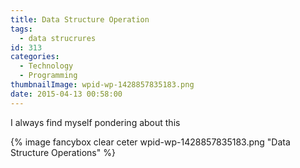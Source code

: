 ```yaml
---
title: Data Structure Operation
tags:
  - data strucrures
id: 313
categories:
  - Technology
  - Programming
thumbnailImage: wpid-wp-1428857835183.png
date: 2015-04-13 00:58:00
---
```

I always find myself pondering about this

<!-- more -->
{% image fancybox clear ceter wpid-wp-1428857835183.png "Data Structure Operations" %}
